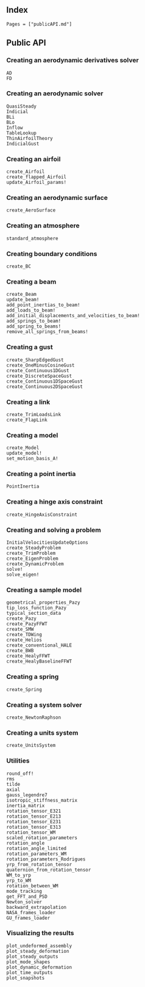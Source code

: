 ## Index

```@index
Pages = ["publicAPI.md"]
```

## Public API

### Creating an aerodynamic derivatives solver
```@docs
AD
FD
```

### Creating an aerodynamic solver
```@docs
QuasiSteady
Indicial
BLi
BLo
Inflow
TableLookup
ThinAirfoilTheory
IndicialGust
```

### Creating an airfoil
```@docs
create_Airfoil
create_flapped_Airfoil
update_Airfoil_params!
```

### Creating an aerodynamic surface
```@docs
create_AeroSurface
```

### Creating an atmosphere
```@docs
standard_atmosphere
```

### Creating boundary conditions
```@docs
create_BC
```

### Creating a beam
```@docs
create_Beam
update_beam!
add_point_inertias_to_beam!
add_loads_to_beam!
add_initial_displacements_and_velocities_to_beam!
add_springs_to_beam!
add_spring_to_beams!
remove_all_springs_from_beams!
```

### Creating a gust
```@docs
create_SharpEdgedGust
create_OneMinusCosineGust
create_Continuous1DGust
create_DiscreteSpaceGust
create_Continuous1DSpaceGust
create_Continuous2DSpaceGust
```

### Creating a link
```@docs
create_TrimLoadsLink
create_FlapLink
```

### Creating a model
```@docs
create_Model
update_model!
set_motion_basis_A!
```

### Creating a point inertia
```@docs
PointInertia
```

### Creating a hinge axis constraint
```@docs
create_HingeAxisConstraint
```

### Creating and solving a problem
```@docs
InitialVelocitiesUpdateOptions
create_SteadyProblem
create_TrimProblem
create_EigenProblem
create_DynamicProblem
solve!
solve_eigen!
```

### Creating a sample model
```@docs
geometrical_properties_Pazy
tip_loss_function_Pazy
typical_section_data
create_Pazy
create_PazyFFWT
create_SMW
create_TDWing
create_Helios
create_conventional_HALE
create_BWB
create_HealyFFWT
create_HealyBaselineFFWT
```

### Creating a spring
```@docs
create_Spring
```

### Creating a system solver
```@docs
create_NewtonRaphson
```

### Creating a units system
```@docs
create_UnitsSystem
```

### Utilities
```@docs
round_off!
rms
tilde
axial
gauss_legendre7
isotropic_stiffness_matrix
inertia_matrix
rotation_tensor_E321
rotation_tensor_E213
rotation_tensor_E231
rotation_tensor_E313
rotation_tensor_WM
scaled_rotation_parameters
rotation_angle
rotation_angle_limited
rotation_parameters_WM
rotation_parameters_Rodrigues
yrp_from_rotation_tensor
quaternion_from_rotation_tensor
WM_to_yrp
yrp_to_WM
rotation_between_WM
mode_tracking
get_FFT_and_PSD
Newton_solver
backward_extrapolation
NASA_frames_loader
GU_frames_loader
```

### Visualizing the results
```@docs
plot_undeformed_assembly
plot_steady_deformation
plot_steady_outputs
plot_mode_shapes
plot_dynamic_deformation
plot_time_outputs
plot_snapshots
```